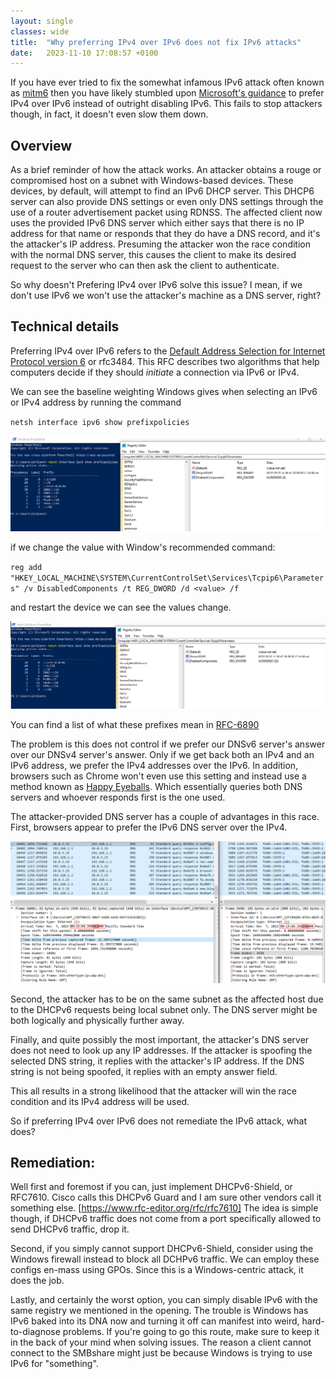```yaml
---
layout: single
classes: wide
title:  "Why preferring IPv4 over IPv6 does not fix IPv6 attacks"
date:   2023-11-10 17:08:57 +0100
---
```




If you have ever tried to fix the somewhat infamous IPv6 attack often known as [mitm6](https://blog.fox-it.com/2018/01/11/mitm6-compromising-ipv4-networks-via-ipv6/) then you have likely stumbled upon [Microsoft's guidance](https://learn.microsoft.com/en-us/troubleshoot/windows-server/networking/configure-ipv6-in-windows) to prefer IPv4 over IPv6 instead of outright disabling IPv6. This fails to stop attackers though, in fact, it doesn't even slow them down.


## Overview

As a brief reminder of how the attack works. An attacker obtains a rouge or compromised host on a subnet with Windows-based devices. These devices, by default, will attempt to find an IPv6 DHCP server. This DHCP6 server can also provide DNS settings or even only DNS settings through the use of a router advertisement  packet using RDNSS. The affected client now uses the provided IPv6 DNS server which either says that there is no IP address for that name or responds that they do have a DNS record, and it's the attacker's IP address. Presuming the attacker won the race condition with the normal DNS server, this causes the client to make its desired request to the server who can then ask the client to authenticate.

So why doesn't Prefering IPv4 over IPv6 solve this issue? I mean, if we don't use IPv6 we won't use the attacker's machine as a DNS server, right?

## Technical details

Preferring IPv4 over IPv6 refers to the [Default Address Selection for Internet Protocol version 6](https://www.ietf.org/rfc/rfc3484.txt) or rfc3484. This RFC describes two algorithms that help computers decide if they should *initiate* a connection via IPv6 or IPv4.


We can see the baseline weighting Windows gives when selecting an IPv6 or IPv4 address by running the command

`netsh interface ipv6 show prefixpolicies`

![Here we can see the results of that command with the default windows settings](/assets/IPv6/regWithIPv6-IPv4.PNG)

if we change the value with Window's recommended command:

`reg add "HKEY_LOCAL_MACHINE\SYSTEM\CurrentControlSet\Services\Tcpip6\Parameters" /v DisabledComponents /t REG_DWORD /d <value> /f`

and restart the device we can see the values change.

![The Precedence of the IPv4 prefix, ::ffff:0:0/96 is changed to 1](/assets/IPv6/regWithIPv4-IPv6.PNG)

You can find a list of what these prefixes mean in [RFC-6890](https://datatracker.ietf.org/doc/html/rfc6890#section-2.2.3)

The problem is this does not control if we prefer our DNSv6 server's answer over our DNSv4 server's answer. Only if we get back both an IPv4 and an IPv6 address, we prefer the IPv4 addresses over the IPv6. In addition, browsers such as Chrome won't even use this setting and instead use a method known as [Happy Eyeballs](https://datatracker.ietf.org/doc/html/rfc8305). Which essentially queries both DNS servers and whoever responds first is the one used.

The attacker-provided DNS server has a couple of advantages in this race. First, browsers appear to prefer the IPv6 DNS server over the IPv4.

![The DNS server with a IPv6 address gets a very small advantage by going first](/assets/IPv6/dnsrequestTimes.png)

Second, the attacker has to be on the same subnet as the affected host due to the DHCPv6 requests being local subnet only. The DNS server might be both logically and physically further away.

Finally, and quite possibly the most important, the attacker's DNS server does not need to look up any IP addresses. If the attacker is spoofing the selected DNS string, it replies with the attacker's IP address. If the DNS string is not being spoofed, it replies with an empty answer field.

This all results in a strong likelihood that the attacker will win the race condition and its IPv4 address will be used.


So if preferring IPv4 over IPv6 does not remediate the IPv6 attack, what does?


## Remediation:

Well first and foremost if you can, just implement DHCPv6-Shield, or RFC7610. Cisco calls this DHCPv6 Guard and I am sure other vendors call it something else. [https://www.rfc-editor.org/rfc/rfc7610] The idea is simple though, if DHCPv6 traffic does not come from a port specifically allowed to send DHCPv6 traffic, drop it.

Second, if you simply cannot support DHCPv6-Shield, consider using the Windows firewall instead to block all DCHPv6 traffic. We can employ these configs en-mass using GPOs. Since this is a Windows-centric attack, it does the job.

Lastly, and certainly the worst option, you can simply disable IPv6 with the same registry we mentioned in the opening. The trouble is Windows has IPv6 baked into its DNA now and turning it off can manifest into weird, hard-to-diagnose problems. If you're going to go this route, make sure to keep it in the back of your mind when solving issues. The reason a client cannot connect to the SMBshare might just be because Windows is trying to use IPv6 for "something".
